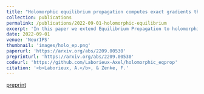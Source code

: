 ```yaml
---
title: "Holomorphic equilibrium propagation computes exact gradients through finite size oscillations"
collection: publications
permalink: /publications/2022-09-01-holomorphic-equilibrium
excerpt: 'In this paper we extend Equilibrium Propagation to holomorphic networks and show that it can compute the gradient of the loss exactly through finite size neuronal oscillations.'
date: 2022-09-01
venue: 'NeurIPS'
thumbnail: 'images/holo_ep.png'
paperurl: 'https://arxiv.org/abs/2209.00530'
preprinturl: 'https://arxiv.org/abs/2209.00530'
codeurl: 'https://github.com/Laborieux-Axel/holomorphic_eqprop'
citation: '<b>Laborieux, A.</b>, & Zenke, F.'
---
```


[preprint](https://arxiv.org/abs/2209.00530)

